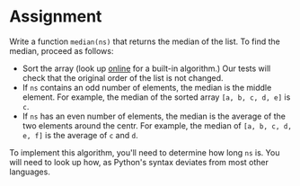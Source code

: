 # Assignment

Write a function `median(ns)` that returns the median of the list. To find the median, proceed as follows:

* Sort the array (look up [online](https://docs.python.org/3/library/stdtypes.html) for a built-in algorithm.) Our tests will check that the original order of the list is not changed.
* If `ns` contains an odd number of elements, the median is the middle element. For example, the median of the sorted array `[a, b, c, d, e]` is `c`.
* If `ns` has an even number of elements, the median is the average of the two elements around the centr. For example, the median of `[a, b, c, d, e, f]` is the average of `c` and `d`.

To implement this algorithm, you'll need to determine how long `ns` is.
You will need to look up how, as Python's syntax deviates from most other languages.
